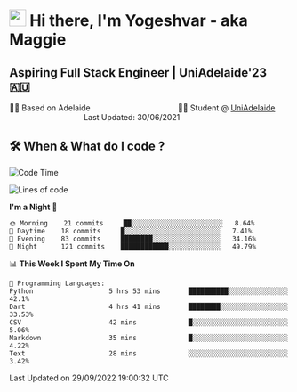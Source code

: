 <h1><img src="https://emojis.slackmojis.com/emojis/images/1531849430/4246/blob-sunglasses.gif?1531849430" width="30"/> Hi there, I'm Yogeshvar - aka Maggie</h1>

## Aspiring Full Stack Engineer | UniAdelaide'23 🇦🇺  
🏂🏻  Based on Adelaide &nbsp;&nbsp;&nbsp;&nbsp;&nbsp;&nbsp;&nbsp;&nbsp;&nbsp;&nbsp;&nbsp;&nbsp;&nbsp;&nbsp;&nbsp;&nbsp;&nbsp;&nbsp;&nbsp;&nbsp;&nbsp;&nbsp;&nbsp;&nbsp;&nbsp;&nbsp;&nbsp;&nbsp;&nbsp;&nbsp;&nbsp;&nbsp;&nbsp;&nbsp;&nbsp;&nbsp;&nbsp;&nbsp;&nbsp;👨‍💻 Student @ [UniAdelaide](https://www.adelaide.edu.au)   &nbsp;&nbsp;&nbsp;&nbsp;&nbsp;&nbsp;&nbsp;&nbsp;&nbsp;&nbsp;&nbsp;&nbsp;&nbsp;&nbsp;&nbsp;&nbsp;&nbsp;&nbsp;&nbsp;&nbsp;&nbsp;&nbsp;&nbsp;&nbsp;&nbsp;&nbsp;&nbsp;&nbsp;&nbsp;&nbsp;&nbsp;&nbsp; &nbsp;Last Updated: 30/06/2021

## 🛠 When & What do I code ?  

<!--START_SECTION:waka-->
![Code Time](http://img.shields.io/badge/Code%20Time-1%2C796%20hrs%2035%20mins-blue)

![Lines of code](https://img.shields.io/badge/From%20Hello%20World%20I%27ve%20Written-2%20Million%20lines%20of%20code-blue)

**I'm a Night 🦉** 

```text
🌞 Morning    21 commits     ██░░░░░░░░░░░░░░░░░░░░░░░   8.64% 
🌆 Daytime    18 commits     █░░░░░░░░░░░░░░░░░░░░░░░░   7.41% 
🌃 Evening    83 commits     ████████░░░░░░░░░░░░░░░░░   34.16% 
🌙 Night      121 commits    ████████████░░░░░░░░░░░░░   49.79%

```


📊 **This Week I Spent My Time On** 

```text
💬 Programming Languages: 
Python                   5 hrs 53 mins       ██████████░░░░░░░░░░░░░░░   42.1% 
Dart                     4 hrs 41 mins       ████████░░░░░░░░░░░░░░░░░   33.53% 
CSV                      42 mins             █░░░░░░░░░░░░░░░░░░░░░░░░   5.06% 
Markdown                 35 mins             █░░░░░░░░░░░░░░░░░░░░░░░░   4.22% 
Text                     28 mins             ░░░░░░░░░░░░░░░░░░░░░░░░░   3.42%

```


 Last Updated on 29/09/2022 19:00:32 UTC
<!--END_SECTION:waka-->
